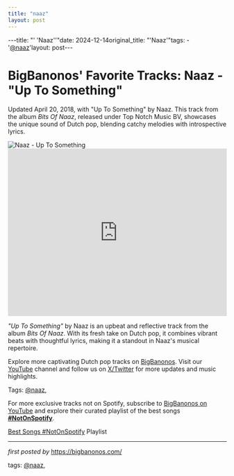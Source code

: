 ```yaml
---
title: "naaz"
layout: post
---
```

---title: "' 'Naaz''"date: 2024-12-14original_title: "'Naaz'"tags:  - '[@naaz](/tags/naaz/)'layout: post---<!-- Post Title --><h1 >BigBanonos' Favorite Tracks: Naaz - "Up To Something"</h1> <!-- Introductory Text --><p >Updated April 20, 2018, with "Up To Something" by Naaz. This track from the album <em>Bits Of Naaz</em>, released under Top Notch Music BV, showcases the unique sound of Dutch pop, blending catchy melodies with introspective lyrics.</p> <!-- Featured Image --><div > <img src="https://images.universal-music.de/img/assets/483/483791/991/720/naaz-pressefoto-2019.jpg" alt="Naaz - Up To Something" /></div> <!-- YouTube Video Embed --><div > <iframe width="100%" height="385" src="https://www.youtube.com/embed/SBnpthYBQpo" title="Naaz - Up To Something (Official Video)" frameborder="0" allow="accelerometer; autoplay; clipboard-write; encrypted-media; gyroscope; picture-in-picture; web-share" referrerpolicy="strict-origin-when-cross-origin" allowfullscreen></iframe></div> <!-- Song Information --><div > <p><em>"Up To Something"</em> by Naaz is an upbeat and reflective track from the album <em>Bits Of Naaz</em>. With its fresh take on Dutch pop, it combines vibrant beats with thoughtful lyrics, making it a standout in Naaz's musical repertoire.</p></div> <!-- Footer Links --><div > <p>Explore more captivating Dutch pop tracks on <a href="https://bigbanonos.com/" target="_blank">BigBanonos</a>. Visit our <a href="https://www.youtube.com/[@BigBanonos](/tags/BigBanonos/)" target="_blank">YouTube</a> channel and follow us on <a href="https://x.com/bigbanonos" target="_blank">X/Twitter</a> for more updates and music highlights.</p></div> <!-- Tags --><p >Tags: [@naaz](/tags/naaz/),</p><!--Subscribe and Playlist Links--><div>    <p>For more exclusive tracks not on Spotify, subscribe to <a href="https://www.youtube.com/[@BigBanonos](/tags/BigBanonos/)" target="_blank">BigBanonos on YouTube</a> and explore their curated playlist of the best songs <strong>[#NotOnSpotify](/tags/NotOnSpotify/)</strong>.</p>    <p><a href="https://www.youtube.com/playlist?list=PLtuNtuTatqI0kFahUCbtbfenC_ET5O_tr" target="_blank">Best Songs [#NotOnSpotify](/tags/NotOnSpotify/) Playlist<br /></a></p></div><hr /><p><em>first posted by</em> <a href="https://bigbanonos.com/" rel="noopener" target="_new">https://bigbanonos.com/</a></p><p>tags: [@naaz](/tags/naaz/),</p>